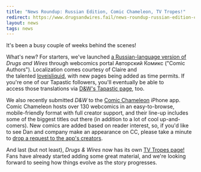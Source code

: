 ```yaml
---
title: "News Roundup: Russian Edition, Comic Chameleon, TV Tropes!"
redirect: https://www.drugsandwires.fail/news-roundup-russian-edition-comic-chameleon-tv-tropes/
layout: news
tags: news
---
```


It's been a busy couple of weeks behind the scenes!

What's new? For starters, we've launched [a Russian-language version of](http://acomics.ru/~drugsandwires/1) _Drugs and Wires_ through webcomics portal Авторский Комикс ("Comic Authors"). Localization comes courtesy of Claire and the talented [loveisliquid](http://loveisliquid.tumblr.com/), with new pages being added as time permits. If you're one of our Tapastic followers, you'll eventually be able to access those translations via [D&amp;W's Tapastic page](http://tapastic.com/episode/116129), too.

We also recently submitted *D&amp;W* to the [Comic Chameleon](http://www.comicchameleon.com) iPhone app. Comic Chameleon hosts over 130 webcomics in an easy-to-browse, mobile-friendly format with full creator support, and their line-up includes some of the biggest titles out there (in addition to a lot of cool up-and-comers). New comics are added based on reader interest, so, if you'd like to see Dan and company make an appearance on CC, please take a minute to [drop a request to the app's creators](http://www.comicchameleon.com/request).

And last (but not least), _Drugs &amp; Wires_ now has its own [TV Tropes page!](http://tvtropes.org/pmwiki/pmwiki.php/Webcomic/DrugsAndWires) Fans have already started adding some great material, and we're looking forward to seeing how things evolve as the story progresses.
